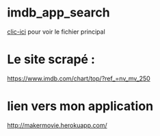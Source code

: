 # imdb_app_search

[clic-ici](https://github.com/AyoubHaddou/imdb_app_search/blob/main/app_imdb/app_imdb/spiders/mydiv.py) pour voir le fichier principal 

# Le site scrapé : 
https://www.imdb.com/chart/top/?ref_=nv_mv_250

# lien vers mon application
http://makermovie.herokuapp.com/ 
